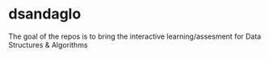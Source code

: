# dsandaglo

The goal of the repos is to bring the interactive learning/assesment for Data Structures & Algorithms
